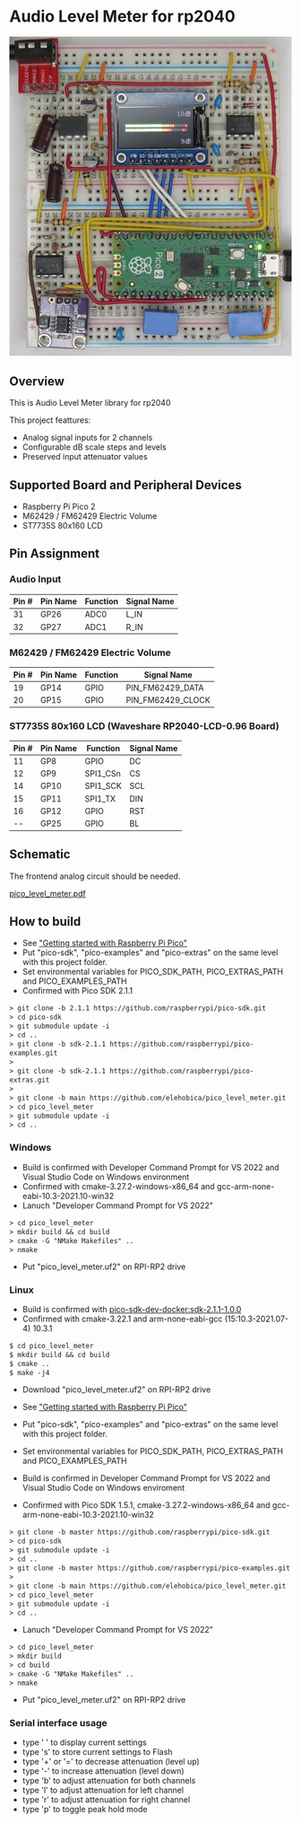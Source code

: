 # Audio Level Meter for rp2040

![LevelMeterScene](doc/level_meter_scene01.jpg)

## Overview
This is Audio Level Meter library for rp2040

This project feattures:
* Analog signal inputs for 2 channels
* Configurable dB scale steps and levels
* Preserved input attenuator values

## Supported Board and Peripheral Devices
* Raspberry Pi Pico 2
* M62429 / FM62429 Electric Volume
* ST7735S 80x160 LCD

## Pin Assignment
### Audio Input

| Pin # | Pin Name | Function | Signal Name |
----|----|----|----
|31 | GP26 | ADC0 | L_IN |
|32 | GP27 | ADC1 | R_IN |

### M62429 / FM62429 Electric Volume

| Pin # | Pin Name | Function | Signal Name |
----|----|----|----
|19 | GP14 | GPIO | PIN_FM62429_DATA |
|20 | GP15 | GPIO | PIN_FM62429_CLOCK |

### ST7735S 80x160 LCD (Waveshare RP2040-LCD-0.96 Board)

| Pin # | Pin Name | Function | Signal Name |
----|----|----|----
|11 | GP8 | GPIO | DC |
|12 | GP9 | SPI1_CSn | CS |
|14 | GP10 | SPI1_SCK | SCL |
|15 | GP11 | SPI1_TX | DIN |
|16 | GP12 | GPIO | RST |
|-- | GP25 | GPIO | BL |

## Schematic
The frontend analog circuit should be needed.

[pico_level_meter.pdf](doc/pico_level_meter.pdf)

## How to build
* See ["Getting started with Raspberry Pi Pico"](https://datasheets.raspberrypi.org/pico/getting-started-with-pico.pdf)
* Put "pico-sdk", "pico-examples" and "pico-extras" on the same level with this project folder.
* Set environmental variables for PICO_SDK_PATH, PICO_EXTRAS_PATH and PICO_EXAMPLES_PATH
* Confirmed with Pico SDK 2.1.1
```
> git clone -b 2.1.1 https://github.com/raspberrypi/pico-sdk.git
> cd pico-sdk
> git submodule update -i
> cd ..
> git clone -b sdk-2.1.1 https://github.com/raspberrypi/pico-examples.git
>
> git clone -b sdk-2.1.1 https://github.com/raspberrypi/pico-extras.git
> 
> git clone -b main https://github.com/elehobica/pico_level_meter.git
> cd pico_level_meter
> git submodule update -i
> cd ..
```
### Windows
* Build is confirmed with Developer Command Prompt for VS 2022 and Visual Studio Code on Windows environment
* Confirmed with cmake-3.27.2-windows-x86_64 and gcc-arm-none-eabi-10.3-2021.10-win32
* Lanuch "Developer Command Prompt for VS 2022"
```
> cd pico_level_meter
> mkdir build && cd build
> cmake -G "NMake Makefiles" ..
> nmake
```
* Put "pico_level_meter.uf2" on RPI-RP2 drive
### Linux
* Build is confirmed with [pico-sdk-dev-docker:sdk-2.1.1-1.0.0]( https://hub.docker.com/r/elehobica/pico-sdk-dev-docker)
* Confirmed with cmake-3.22.1 and arm-none-eabi-gcc (15:10.3-2021.07-4) 10.3.1
```
$ cd pico_level_meter
$ mkdir build && cd build
$ cmake ..
$ make -j4
```
* Download "pico_level_meter.uf2" on RPI-RP2 drive



* See ["Getting started with Raspberry Pi Pico"](https://datasheets.raspberrypi.org/pico/getting-started-with-pico.pdf)
* Put "pico-sdk", "pico-examples" and "pico-extras" on the same level with this project folder.
* Set environmental variables for PICO_SDK_PATH, PICO_EXTRAS_PATH and PICO_EXAMPLES_PATH
* Build is confirmed in Developer Command Prompt for VS 2022 and Visual Studio Code on Windows enviroment
* Confirmed with Pico SDK 1.5.1, cmake-3.27.2-windows-x86_64 and gcc-arm-none-eabi-10.3-2021.10-win32
```
> git clone -b master https://github.com/raspberrypi/pico-sdk.git
> cd pico-sdk
> git submodule update -i
> cd ..
> git clone -b master https://github.com/raspberrypi/pico-examples.git
> 
> git clone -b main https://github.com/elehobica/pico_level_meter.git
> cd pico_level_meter
> git submodule update -i
> cd ..
```
* Lanuch "Developer Command Prompt for VS 2022"
```
> cd pico_level_meter
> mkdir build
> cd build
> cmake -G "NMake Makefiles" ..
> nmake
```
* Put "pico_level_meter.uf2" on RPI-RP2 drive

### Serial interface usage
* type ' ' to display current settings
* type 's' to store current settings to Flash
* type '+' or '=' to decrease attenuation (level up)
* type '-' to increase attenuation (level down)
* type 'b' to adjust attenuation for both channels
* type 'l' to adjust attenuation for left channel
* type 'r' to adjust attenuation for right channel
* type 'p' to toggle peak hold mode